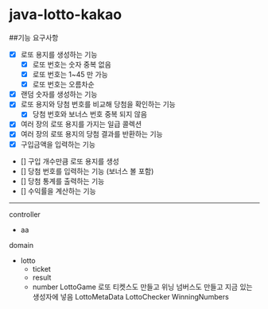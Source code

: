 # java-lotto-kakao
##기능 요구사항
- [x] 로또 용지를 생성하는 기능
  - [x] 로또 번호는 숫자 중복 없음
  - [x] 로또 번호는 1~45 만 가능
  - [x] 로또 번호는 오름차순
- [x] 랜덤 숫자를 생성하는 기능
- [x] 로또 용지와 당첨 번호를 비교해 당첨을 확인하는 기능
  - [x] 당첨 번호와 보너스 번호 중복 되지 않음
- [x] 여러 장의 로또 용지를 가지는 일급 콜렉션
- [x] 여러 장의 로또 용지의 당첨 결과를 반환하는 기능
- [x] 구입금액을 입력하는 기능
- [] 구입 개수만큼 로또 용지를 생성
- [] 당첨 번호를 입력하는 기능 (보너스 볼 포함)
- [] 당첨 통계를 출력하는 기능
- [] 수익률을 계산하는 기능



---------
controller
  - aa

domain
  - lotto
    - ticket
    - result
    - number
    LottoGame
      로또 티켓스도 만들고
      위닝 넘버스도 만들고
      지금 있는 생성자에 넣음
    LottoMetaData
    LottoChecker
    WinningNumbers
    